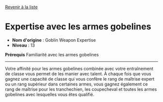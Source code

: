 [Revenir à la liste](..)

# Expertise avec les armes gobelines

 * **Nom d'origine** : Goblin Weapon Expertise
 * **Niveau** : 13


<p><strong>Prérequis</strong> Familiarité avec les armes gobelines</p>
<hr>
<p>Votre affinité pour les armes gobelines combinée avec votre entraînement de classe vous permet de les manier avec talent. À chaque fois que vous gagnez une capacité de classe qui vous confère le rang de maîtrise expert ou un rang supérieur dans certaines armes, vous gagnez également ce rang de maîtrise pour les tranchechien, les coupecheval et toutes les armes gobelines avec lesquelles vous êtes qualifié.</p>